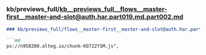### kb/previews_full/kb__previews_full__flows__master-first__master-and-slot@auth.har.part019.md.part002.md

```md
### kb/previews_full/flows__master-first__master-and-slot@auth.har.part019.md (part 002)

```md
ps://n958200.alteg.io/chunk-KO722YSM.js",
                          
```

```

```
